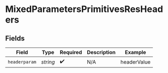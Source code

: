 # MixedParametersPrimitivesResHeaders


## Fields

| Field              | Type               | Required           | Description        | Example            |
| ------------------ | ------------------ | ------------------ | ------------------ | ------------------ |
| `headerparam`      | *string*           | :heavy_check_mark: | N/A                | headerValue        |